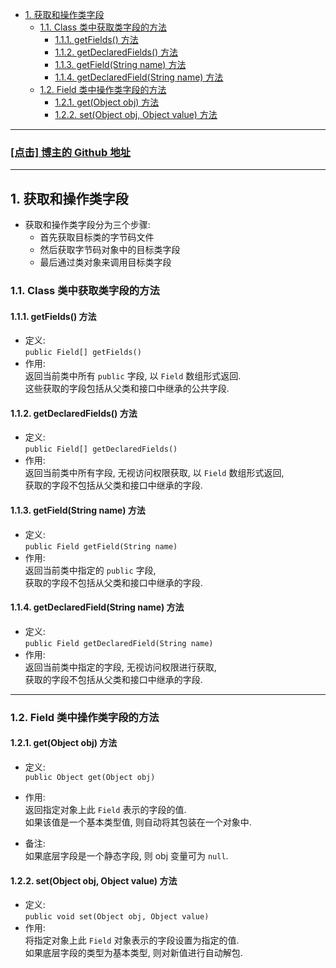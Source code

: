 <!-- TOC -->

- [1. 获取和操作类字段](#1-获取和操作类字段)
  - [1.1. Class 类中获取类字段的方法](#11-class-类中获取类字段的方法)
    - [1.1.1. getFields() 方法](#111-getfields-方法)
    - [1.1.2. getDeclaredFields() 方法](#112-getdeclaredfields-方法)
    - [1.1.3. getField(String name) 方法](#113-getfieldstring-name-方法)
    - [1.1.4. getDeclaredField(String name) 方法](#114-getdeclaredfieldstring-name-方法)
  - [1.2. Field 类中操作类字段的方法](#12-field-类中操作类字段的方法)
    - [1.2.1. get(Object obj) 方法](#121-getobject-obj-方法)
    - [1.2.2. set(Object obj, Object value) 方法](#122-setobject-obj-object-value-方法)

<!-- /TOC -->

****
<a href='https://github.com/leon9dragon'><h3>[点击] 博主的 Github 地址</h3></a>
****

## 1. 获取和操作类字段
- 获取和操作类字段分为三个步骤:
  - 首先获取目标类的字节码文件
  - 然后获取字节码对象中的目标类字段
  - 最后通过类对象来调用目标类字段

### 1.1. Class 类中获取类字段的方法

#### 1.1.1. getFields() 方法
- 定义:  
  `public Field[] getFields()`
- 作用:  
  返回当前类中所有 `public` 字段, 以 `Field` 数组形式返回.  
  这些获取的字段包括从父类和接口中继承的公共字段.

#### 1.1.2. getDeclaredFields() 方法
- 定义:  
  `public Field[] getDeclaredFields()`
- 作用:  
  返回当前类中所有字段, 无视访问权限获取, 以 `Field` 数组形式返回,  
  获取的字段不包括从父类和接口中继承的字段.

#### 1.1.3. getField(String name) 方法
- 定义:  
  `public Field getField(String name)`  
- 作用:  
  返回当前类中指定的 `public` 字段,  
  获取的字段不包括从父类和接口中继承的字段.

#### 1.1.4. getDeclaredField(String name) 方法
- 定义:  
  `public Field getDeclaredField(String name)`  
- 作用:  
  返回当前类中指定的字段, 无视访问权限进行获取,  
  获取的字段不包括从父类和接口中继承的字段.

****

### 1.2. Field 类中操作类字段的方法

#### 1.2.1. get(Object obj) 方法
- 定义:  
  `public Object get(Object obj)`  

- 作用:  
  返回指定对象上此 `Field` 表示的字段的值.  
  如果该值是一个基本类型值, 则自动将其包装在一个对象中.

- 备注:  
  如果底层字段是一个静态字段, 则 obj 变量可为 `null`.

#### 1.2.2. set(Object obj, Object value) 方法
- 定义:  
  `public void set(Object obj, Object value)`  
- 作用:  
  将指定对象上此 `Field` 对象表示的字段设置为指定的值.  
  如果底层字段的类型为基本类型, 则对新值进行自动解包.